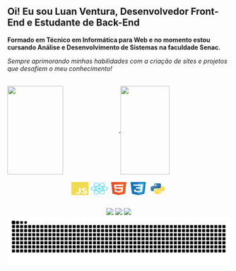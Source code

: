 ## Oi! Eu sou Luan Ventura, Desenvolvedor Front-End e Estudante de Back-End
**Formado em Técnico em Informática para Web e no momento estou cursando Análise e Desenvolvimento de Sistemas na faculdade Senac.**

*Sempre aprimorando minhas habilidades com a criação de sites e projetos que desafiem o meu conhecimento!*

<br>

<a href="https://github.com/luanvfm/github-readme-stats">
  <img height=200 width="50%" align="center" src="https://github-readme-stats.vercel.app/api?username=luanvfm&theme=transparent" />
</a>
<a href="https://github.com/luanvfm/convoychat">
  <img height=200 width="47%" align="center" src="https://github-readme-stats.vercel.app/api/top-langs?username=luanvfm&layout=compact&langs_count=8&theme=transparent" />
</a>

<div align="center"> <br>
<img align="center" alt="Rafa-Js" height="30" width="40" src="https://raw.githubusercontent.com/devicons/devicon/master/icons/javascript/javascript-plain.svg">
<img align="center" alt="Rafa-React" height="30" width="40" src="https://raw.githubusercontent.com/devicons/devicon/master/icons/react/react-original.svg">
<img align="center" alt="Rafa-HTML" height="30" width="40" src="https://raw.githubusercontent.com/devicons/devicon/master/icons/html5/html5-original.svg">
<img align="center" alt="Rafa-CSS" height="30" width="40" src="https://raw.githubusercontent.com/devicons/devicon/master/icons/css3/css3-original.svg">
<img align="center" alt="Rafa-Python" height="30" width="40" src="https://raw.githubusercontent.com/devicons/devicon/master/icons/python/python-original.svg">
</div>

## 

<div align="center"> 
  <a href="https://instagram.com/luanvfm" target="_blank"><img src="https://img.shields.io/badge/-Instagram-%23E4405F?style=for-the-badge&logo=instagram&logoColor=white" target="_blank"></a> 
  <a href = "mailto:luanventuracontato@gmail.com"><img src="https://img.shields.io/badge/-Gmail-%23333?style=for-the-badge&logo=gmail&logoColor=white" target="_blank"></a>
  <a href="https://www.linkedin.com/in/luanven/" target="_blank"><img src="https://img.shields.io/badge/-LinkedIn-%230077B5?style=for-the-badge&logo=linkedin&logoColor=white" target="_blank"></a> 
</div>

<picture>
  <source media="(prefers-color-scheme: dark)" srcset="https://raw.githubusercontent.com/luanvfm/luanvfm/output/github-contribution-grid-snake-dark.svg">
  <source media="(prefers-color-scheme: light)" srcset="https://raw.githubusercontent.com/luanvfm/luanvfm/output/github-contribution-grid-snake.svg">
  <img alt="github contribution grid snake animation" src="https://raw.githubusercontent.com/luanvfm/luanvfm/output/github-contribution-grid-snake.svg">
</picture>
